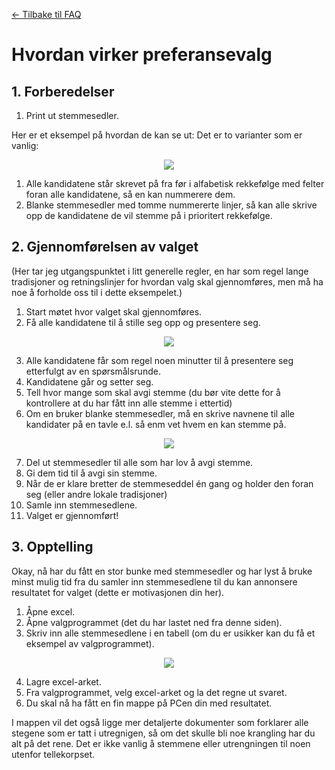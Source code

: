 [<- Tilbake til FAQ](https://github.com/roverelk/Preferansevalg_VelferdstingetVest/tree/master/FAQ)

# Hvordan virker preferansevalg
## 1. Forberedelser
1. Print ut stemmesedler.

Her er et eksempel på hvordan de kan se ut:
Det er to varianter som er vanlig:

<p align="center">
<img src="https://github.com/roverelk/Preferansevalg_VelferdstingetVest/blob/master/FAQ/Hvordan%20gjennomf%C3%B8re%20preferansevalg/pic/pic_1.png?raw=true" align="center">
</p>

1. Alle kandidatene står skrevet på fra før i alfabetisk rekkefølge med felter foran alle kandidatene, så en kan nummerere dem.
1. Blanke stemmesedler med tomme nummererte linjer, så kan alle skrive opp de kandidatene de vil stemme på i prioritert rekkefølge.

## 2. Gjennomførelsen av valget
(Her tar jeg utgangspunktet i litt generelle regler, en har som regel lange tradisjoner og retningslinjer for hvordan valg skal gjennomføres, men må ha noe å forholde oss til i dette eksempelet.)
1. Start møtet hvor valget skal gjennomføres.
1. Få alle kandidatene til å stille seg opp og presentere seg.

<p align="center">
<img src="https://github.com/roverelk/Preferansevalg_VelferdstingetVest/blob/master/FAQ/Hvordan%20gjennomf%C3%B8re%20preferansevalg/pic/pic_2.png?raw=true">
</p>

3. Alle kandidatene får som regel noen minutter til å presentere seg etterfulgt av en spørsmålsrunde.
1. Kandidatene går og setter seg.
1. Tell hvor mange som skal avgi stemme (du bør vite dette for å kontrollere at du har fått inn alle stemme i ettertid)
1. Om en bruker blanke stemmesedler, må en skrive navnene til alle kandidater på en tavle e.l. så enm vet hvem en kan stemme på.

<p align="center">
<img src="https://github.com/roverelk/Preferansevalg_VelferdstingetVest/blob/master/FAQ/Hvordan%20gjennomf%C3%B8re%20preferansevalg/pic/pic_3.png?raw=true">
</p>

7. Del ut stemmesedler til alle som har lov å avgi stemme.
1. Gi dem tid til å avgi sin stemme.
1. Når de er klare bretter de stemmeseddel én gang og holder den foran seg (eller andre lokale tradisjoner)
1. Samle inn stemmesedlene.
1. Valget er gjennomført!
## 3. Opptelling
Okay, nå har du fått en stor bunke med stemmesedler og har lyst å bruke minst mulig tid fra du samler inn stemmesedlene til du kan annonsere resultatet for valget (dette er motivasjonen din her).

1. Åpne excel.
1. Åpne valgprogrammet (det du har lastet ned fra denne siden).
1. Skriv inn alle stemmesedlene i en tabell (om du er usikker kan du få et eksempel av valgprogrammet).

<p align="center">
<img src="https://github.com/roverelk/Preferansevalg_VelferdstingetVest/blob/master/FAQ/Hvordan%20gjennomf%C3%B8re%20preferansevalg/pic/pic_4.png?raw=true">
</p>

4. Lagre excel-arket.
1. Fra valgprogrammet, velg excel-arket og la det regne ut svaret.
1. Du skal nå ha fått en fin mappe på PCen din med resultatet.

I mappen vil det også ligge mer detaljerte dokumenter som forklarer alle stegene som er tatt i utregnigen, så om det skulle bli noe krangling har du alt på det rene. Det er ikke vanlig å stemmene eller utrengningen til noen utenfor tellekorpset.
